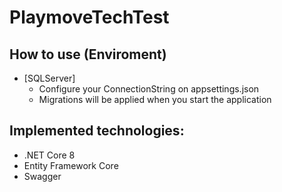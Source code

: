 # PlaymoveTechTest

## How to use (Enviroment)

- [SQLServer]
  - Configure your ConnectionString on appsettings.json
  - Migrations will be applied when you start the application

## Implemented technologies:

- .NET Core 8
- Entity Framework Core
- Swagger
